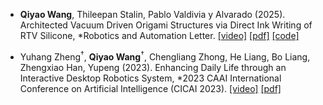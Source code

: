 
- <strong><strong>Qiyao Wang</strong></strong>, Thileepan Stalin, Pablo Valdivia y Alvarado (2025). Architected Vacuum Driven Origami Structures via Direct Ink Writing of RTV Silicone, \*Robotics and Automation Letter. [[video]](https://ieeexplore.ieee.org/ielx8/7083369/11082640/11091466/supp1-3592148.mp4?arnumber=11091466)  [[pdf]](https://ieeexplore.ieee.org/document/11091466)  [[code]](https://github.com/SUTD-BRDLab/Architected-Origami)


- Yuhang Zheng<sup>&dagger;</sup>, <strong><strong>Qiyao Wang</strong></strong><sup>&dagger;</sup>, Chengliang Zhong, He Liang, Bo Liang, Zhengxiao Han, Yupeng (2023). Enhancing Daily Life through an Interactive Desktop Robotics System, \*2023 CAAI International Conference on Artificial Intelligence (CICAI 2023). [[video]](https://link.springer.com/chapter/10.1007/978-981-99-9119-8_8)  [[pdf]](https://link.springer.com/content/pdf/10.1007/978-981-99-9119-8_8.pdf?pdf=inline%20link)

<!-- [[Paper]](https://ieeexplore.ieee.org/abstract/document/10095864) -->
